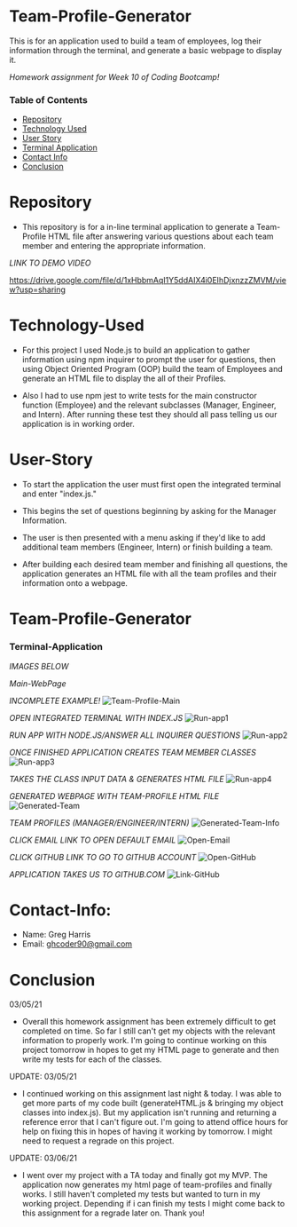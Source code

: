 # Team-Profile-Generator
This is for an application used to build a team of employees, log their information through the terminal, and generate a basic webpage to display it.

*Homework assignment for Week 10 of Coding Bootcamp!*

### Table of Contents 

* [Repository](#Repository) 
* [Technology Used](#Technology-Used) 
* [User Story](#User-Story)
* [Terminal Application](#Terminal-Application)
* [Contact Info](#Contact-Info)
* [Conclusion](#Conclusion)

# Repository

- This repository is for a in-line terminal application to generate a Team-Profile HTML file after answering various questions about each team member and entering the appropriate information.

*LINK TO DEMO VIDEO*

https://drive.google.com/file/d/1xHbbmAqI1Y5ddAIX4i0EIhDjxnzzZMVM/view?usp=sharing

# Technology-Used

- For this project I used Node.js to build an application to gather information using npm inquirer to prompt the user for questions, then using Object Oriented Program (OOP) build the team of Employees and generate an HTML file to display the all of their Profiles.

- Also I had to use npm jest to write tests for the main constructor function (Employee) and the relevant subclasses (Manager, Engineer, and Intern). After running these test they should all pass telling us our application is in working order.

# User-Story

- To start the application the user must first open the integrated terminal and enter "index.js."

- This begins the set of questions beginning by asking for the Manager Information.

- The user is then presented with a menu asking if they'd like to add additional team members (Engineer, Intern) or finish building a team.

- After building each desired team member and finishing all questions, the application generates an HTML file with all the team profiles and their information onto a webpage.

# Team-Profile-Generator

### Terminal-Application

*IMAGES BELOW*

*Main-WebPage*

*INCOMPLETE EXAMPLE!*
![Team-Profile-Main](https://user-images.githubusercontent.com/73864182/110106386-7a77c700-7d5e-11eb-9c9d-cc45d6f8e5cb.png)

*OPEN INTEGRATED TERMINAL WITH INDEX.JS*
![Run-app1](https://user-images.githubusercontent.com/73864182/110232311-b8e1c300-7ed1-11eb-826b-ac42ddfdaf3f.png)

*RUN APP WITH NODE.JS/ANSWER ALL INQUIRER QUESTIONS*
![Run-app2](https://user-images.githubusercontent.com/73864182/110232312-b97a5980-7ed1-11eb-88d2-0fc6567e1a06.png)

*ONCE FINISHED APPLICATION CREATES TEAM MEMBER CLASSES*
![Run-app3](https://user-images.githubusercontent.com/73864182/110232313-b97a5980-7ed1-11eb-8266-72ea7bc761bd.png)

*TAKES THE CLASS INPUT DATA & GENERATES HTML FILE*
![Run-app4](https://user-images.githubusercontent.com/73864182/110232314-ba12f000-7ed1-11eb-934b-7f4aabc161ff.png)

*GENERATED WEBPAGE WITH TEAM-PROFILE HTML FILE*
![Generated-Team](https://user-images.githubusercontent.com/73864182/110232417-61902280-7ed2-11eb-9116-116463bbe4fc.png)

*TEAM PROFILES (MANAGER/ENGINEER/INTERN)*
![Generated-Team-Info](https://user-images.githubusercontent.com/73864182/110232418-61902280-7ed2-11eb-8349-e30c1d776bb5.png)

*CLICK EMAIL LINK TO OPEN DEFAULT EMAIL*
![Open-Email](https://user-images.githubusercontent.com/73864182/110232420-6228b900-7ed2-11eb-8eff-3e40ca3f30e3.png)

*CLICK GITHUB LINK TO GO TO GITHUB ACCOUNT*
![Open-GitHub](https://user-images.githubusercontent.com/73864182/110232416-60f78c00-7ed2-11eb-8c52-084cd3638da3.png)

*APPLICATION TAKES US TO GITHUB.COM*
![Link-GitHub](https://user-images.githubusercontent.com/73864182/110232419-6228b900-7ed2-11eb-8f85-0a050c45a16b.png)


# Contact-Info:

- Name: Greg Harris
- Email: ghcoder90@gmail.com

# Conclusion

03/05/21
- Overall this homework assignment has been extremely difficult to get completed on time. So far I still can't get my objects with the relevant information to properly work. I'm going to continue working on this project tomorrow in hopes to get my HTML page to generate and then write my tests for each of the classes.

UPDATE: 03/05/21
- I continued working on this assignment last night & today. I was able to get more parts of my code built (generateHTML.js & bringing my object classes into index.js). But my application isn't running and returning a reference error that I can't figure out. I'm going to attend office hours for help on fixing this in hopes of having it working by tomorrow. I might need to request a regrade on this project. 

UPDATE: 03/06/21

- I went over my project with a TA today and finally got my MVP. The application now generates my html page of team-profiles and finally works. I still haven't completed my tests but wanted to turn in my working project. Depending if i can finish my tests I might come back to this assignment for a regrade later on. Thank you!